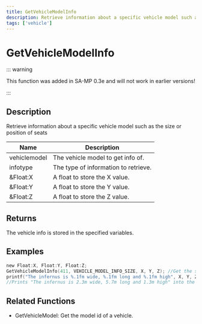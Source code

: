 ```yaml
---
title: GetVehicleModelInfo
description: Retrieve information about a specific vehicle model such as the size or position of seats.
tags: ['vehicle']
---
```


# GetVehicleModelInfo

<TagLinks />

::: warning

This function was added in SA-MP 0.3e and will not work in earlier versions!

:::

## Description

Retrieve information about a specific vehicle model such as the size or position of seats


| Name | Description |
|------|-------------|
|vehiclemodel | The vehicle model to get info of.|
|infotype | The type of information to retrieve.|
|&Float:X | A float to store the X value.|
|&Float:Y | A float to store the Y value.|
|&Float:Z | A float to store the Z value.|


## Returns

 The vehicle info is stored in the specified variables.


## Examples


```c
new Float:X, Float:Y, Float:Z;
GetVehicleModelInfo(411, VEHICLE_MODEL_INFO_SIZE, X, Y, Z); //Get the size of vehicle model 411 (Infernus)
printf("The infernus is %.1fm wide, %.1fm long and %.1fm high", X, Y, Z);
//Prints "The infernus is 2.3m wide, 5.7m long and 1.3m high" into the console
```


## Related Functions


-  GetVehicleModel: Get the model id of a vehicle.